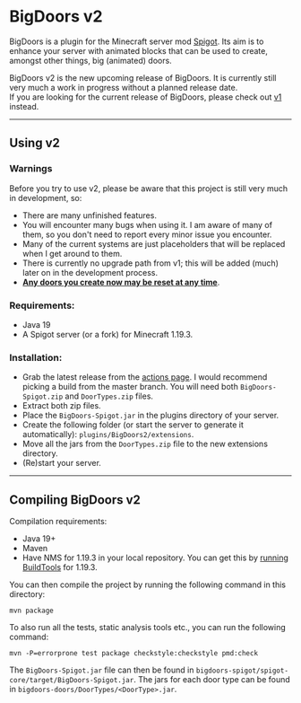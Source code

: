 # BigDoors v2

BigDoors is a plugin for the Minecraft server mod [Spigot](https://spigotmc.org). Its aim is to enhance your server with
animated blocks that can be used to create, amongst other things, big (animated) doors.

BigDoors v2 is the new upcoming release of BigDoors. It is currently still very much a work in progress without a
planned release date.<br>
If you are looking for the current release of BigDoors, please check out
[v1](https://github.com/PimvanderLoos/BigDoors/tree/v1) instead.

---

## Using v2

### Warnings

Before you try to use v2, please be aware that this project is still very much in development, so:

* There are many unfinished features.
* You will encounter many bugs when using it. I am aware of many of them, so you don't need to report every minor issue
  you encounter.
* Many of the current systems are just placeholders that will be replaced when I get around to them.
* There is currently no upgrade path from v1; this will be added (much) later on in the development process.
* <ins><b>Any doors you create now may be reset at any time</ins></b>.

### Requirements:

* Java 19
* A Spigot server (or a fork) for Minecraft 1.19.3.

### Installation:

* Grab the latest release from the [actions page](https://github.com/PimvanderLoos/BigDoors/actions). I would recommend
  picking a build from the master branch. You will need both `BigDoors-Spigot.zip` and `DoorTypes.zip` files.
* Extract both zip files.
* Place the `BigDoors-Spigot.jar` in the plugins directory of your server.
* Create the following folder (or start the server to generate it automatically): `plugins/BigDoors2/extensions`.
* Move all the jars from the `DoorTypes.zip` file to the new extensions directory.
* (Re)start your server.

---

## Compiling BigDoors v2

Compilation requirements:

* Java 19+
* Maven
* Have NMS for 1.19.3 in your local repository. You can get this
  by [running BuildTools](https://www.spigotmc.org/wiki/buildtools/#running-buildtools) for 1.19.3.

You can then compile the project by running the following command in this directory:

```mvn package```

To also run all the tests, static analysis tools etc., you can run the following command:

```mvn -P=errorprone test package checkstyle:checkstyle pmd:check```

The `BigDoors-Spigot.jar` file can then be found in `bigdoors-spigot/spigot-core/target/BigDoors-Spigot.jar`.
The jars for each door type can be found in `bigdoors-doors/DoorTypes/<DoorType>.jar`.
